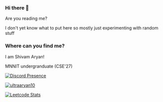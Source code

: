 ### Hi there 👋

Are you reading me?

I don't yet know what to put here so mostly just experimenting with random stuff

### Where can you find me?

I am Shivam Aryan!

MNNIT undergranduate (CSE'27)

[![Discord Presence](https://lanyard.cnrad.dev/api/273865811133857792)](https://discord.com/users/273865811133857792)

[![ultraaryan10](https://codeforces-readme-stats.vercel.app/api/card?username=ultraaryan10)](https://codeforces.com/profile/ultraaryan10)

[![Leetcode Stats](https://leetcard.jacoblin.cool/ultraaryan10)](https://leetcode.com/ultraaryan10)


<!--
**Aryan10/Aryan10** is a ✨ _special_ ✨ repository because its `README.md` (this file) appears on your GitHub profile.

Here are some ideas to get you started:

- 🔭 I’m currently working on ...
- 🌱 I’m currently learning ...
- 👯 I’m looking to collaborate on ...
- 🤔 I’m looking for help with ...
- 💬 Ask me about ...
- 📫 How to reach me: ...
- 😄 Pronouns: ...
- ⚡ Fun fact: ...
-->
